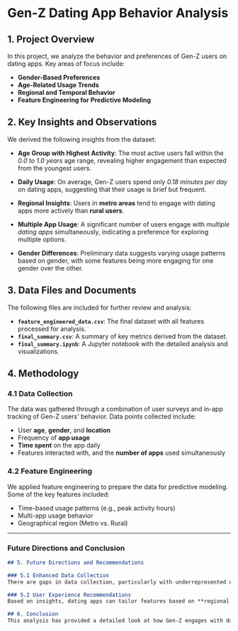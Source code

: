 # Gen-Z Dating App Behavior Analysis

## 1. Project Overview
In this project, we analyze the behavior and preferences of Gen-Z users on dating apps. Key areas of focus include:
- **Gender-Based Preferences**
- **Age-Related Usage Trends**
- **Regional and Temporal Behavior**
- **Feature Engineering for Predictive Modeling**

## 2. Key Insights and Observations

We derived the following insights from the dataset:

- **Age Group with Highest Activity**: The most active users fall within the *0.0 to 1.0 years* age range, revealing higher engagement than expected from the youngest users.
  
- **Daily Usage**: On average, Gen-Z users spend only *0.18 minutes per day* on dating apps, suggesting that their usage is brief but frequent.
  
- **Regional Insights**: Users in **metro areas** tend to engage with dating apps more actively than **rural users**.
  
- **Multiple App Usage**: A significant number of users engage with *multiple dating apps* simultaneously, indicating a preference for exploring multiple options.
  
- **Gender Differences**: Preliminary data suggests varying usage patterns based on gender, with some features being more engaging for one gender over the other.


## 3. Data Files and Documents
The following files are included for further review and analysis:

- **`feature_engineered_data.csv`**: The final dataset with all features processed for analysis.
- **`final_summary.csv`**: A summary of key metrics derived from the dataset.
- **`final_summary.ipynb`**: A Jupyter notebook with the detailed analysis and visualizations.


## 4. Methodology

### 4.1 Data Collection
The data was gathered through a combination of user surveys and in-app tracking of Gen-Z users' behavior. Data points collected include:
- User **age**, **gender**, and **location**
- Frequency of **app usage**
- **Time spent** on the app daily
- Features interacted with, and the **number of apps** used simultaneously


### 4.2 Feature Engineering
We applied feature engineering to prepare the data for predictive modeling. Some of the key features included:
- Time-based usage patterns (e.g., peak activity hours)
- Multi-app usage behavior
- Geographical region (Metro vs. Rural)



---

### **Future Directions and Conclusion**
```markdown
## 5. Future Directions and Recommendations

### 5.1 Enhanced Data Collection
There are gaps in data collection, particularly with underrepresented demographics. Expanding the sample size and ensuring diversity across **geographical regions** and **age groups** will provide more accurate and inclusive results.

### 5.2 User Experience Recommendations
Based on insights, dating apps can tailor features based on **regional engagement** and **multi-app usage**. For example, **metro users** might prefer more interactive or event-based features, while **rural users** might benefit from simplified experiences.

## 6. Conclusion
This analysis has provided a detailed look at how Gen-Z engages with dating apps, uncovering valuable insights into user preferences, behavior, and app usage trends. The findings point toward several areas for further investigation, such as predictive modeling and improving data representation. With these insights, dating app developers can refine their features and improve user experience.

